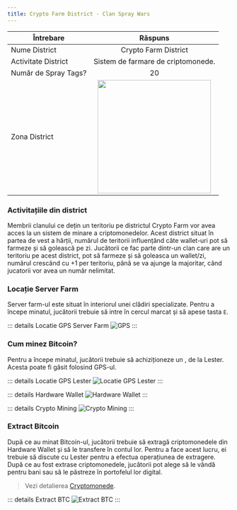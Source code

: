 ```yaml
---
title: Crypto Farm District - Clan Spray Wars
---
```


| Întrebare   | Răspuns |
| ----------- | :-----------: |
| Nume District | Crypto Farm District |
| Activitate District | Sistem de farmare de criptomonede. |
| Număr de Spray Tags? | 20 |
| Zona District | <Image src="https://i.imgur.com/2gZ0oML.png" width="256" label="Vestul hărții" /> |

###  Activitațiile din district

Membrii clanului ce dețin un teritoriu pe districtul Crypto Farm vor avea acces la un sistem de minare a criptomonedelor. Acest district situat în partea de vest a hărții, numărul de teritorii influențând câte wallet-uri pot să farmeze și să golească pe zi. Jucătorii ce fac parte dintr-un clan care are un teritoriu pe acest district, pot să farmeze și să goleasca un wallet/zi, numărul crescând cu +1 per teritoriu, până se va ajunge la majoritar, când jucatorii vor avea un număr nelimitat.

###  Locație Server Farm

Server farm-ul este situat în interiorul unei clădiri specializate. Pentru a începe minatul, jucătorii trebuie să intre în cercul marcat și să apese tasta `E`.

::: details Locatie GPS Server Farm
  <Image src="/assets/images/clans/spray-wars/districts/crypto-farm/GPS.gif" alt="GPS" />
:::

### Cum minez Bitcoin?

Pentru a începe minatul, jucătorii trebuie să achiziționeze un <InventoryItem itemKey="hardware_wallet" width="64" />, de la Lester. Acesta poate fi găsit folosind GPS-ul.

::: details Locatie GPS Lester
  <Image src="/assets/images/clans/spray-wars/lester/GPS.gif" alt="Locatie GPS Lester" />
:::

::: details Hardware Wallet
  <Image src="/assets/images/clans/spray-wars/lester/hardware-wallet.gif" alt="Hardware Wallet" />
:::

::: details Crypto Mining
  <Image src="/assets/images/clans/spray-wars/districts/crypto-farm/bitcoin-mining.gif" alt="Crypto Mining" />
:::

###  Extract Bitcoin

După ce au minat Bitcoin-ul, jucătorii trebuie să extragă criptomonedele din Hardware Wallet și să le transfere în contul lor. Pentru a face acest lucru, ei trebuie să discute cu Lester pentru a efectua operațiunea de extragere. După ce au fost extrase criptomonedele, jucătorii pot alege să le vândă pentru bani sau să le păstreze în portofelul lor digital.
> Vezi detalierea [Cryptomonede](../../../economy/crypto.md).

::: details Extract BTC
  <Image src="/assets/images/clans/spray-wars/lester/extract-crypto.gif" alt="Extract BTC" />
:::


